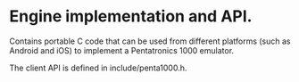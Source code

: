 # Engine implementation and API.
Contains portable C code that can be used from different platforms (such as Android and iOS) to implement a Pentatronics 1000 emulator.

The client API is defined in include/penta1000.h.
